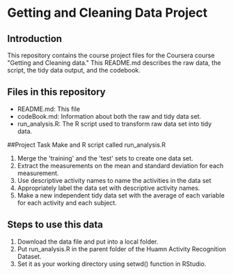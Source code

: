 Getting and Cleaning Data Project
=================================

## Introduction
This repository contains the course project files for the Coursera course "Getting and Cleaning data." This README.md describes the raw data, the script, the tidy data output, and the codebook.

## Files in this repository
<ul>
<li>README.md: This file</li>
<li>codeBook.md: Information about both the raw and tidy data set.</li>
<li>run_analysis.R: The R script used to transform raw data set into tidy data.</li>
</ul>


##Project Task
Make and R script called run_analysis.R 
<ol>
<li>Merge the 'training' and the 'test' sets to create one data set.</li>
<li>Extract the measurements on the mean and standard deviation for each measurement.</li>
<li>Use descriptive activity names to name the activities in the data set</li>
<li>Appropriately label the data set with descriptive activity names.</li>
<li>Make a new independent tidy data set with the average of each variable for each activity and each subject.</li>
</ol>

## Steps to use this data
<ol>
<li>Download the data file and put into a local folder.</li>
<li>Put run_analysis.R in the parent folder of the Huamn Activity Recognition Dataset.</li>
<li>Set it as your working directory using setwd() function in RStudio.</li>
</ol>
